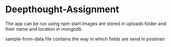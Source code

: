 # Deepthought-Assignment

The app can be run using npm start
Images are stored in uploads folder and their name and location in mongodb

sample-form-data file contains the way in which fields are send in postman
